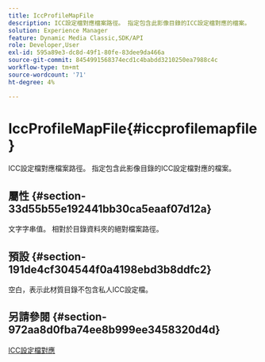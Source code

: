 ```yaml
---
title: IccProfileMapFile
description: ICC設定檔對應檔案路徑。 指定包含此影像目錄的ICC設定檔對應的檔案。
solution: Experience Manager
feature: Dynamic Media Classic,SDK/API
role: Developer,User
exl-id: 595a89e3-dc8d-49f1-80fe-83dee9da466a
source-git-commit: 8454991568374ecd1c4babdd3210250ea7988c4c
workflow-type: tm+mt
source-wordcount: '71'
ht-degree: 4%

---
```


# IccProfileMapFile{#iccprofilemapfile}

ICC設定檔對應檔案路徑。 指定包含此影像目錄的ICC設定檔對應的檔案。

## 屬性 {#section-33d55b55e192441bb30ca5eaaf07d12a}

文字字串值。 相對於目錄資料夾的絕對檔案路徑。

## 預設 {#section-191de4cf304544f0a4198ebd3b8ddfc2}

空白，表示此材質目錄不包含私人ICC設定檔。

## 另請參閱 {#section-972aa8d0fba74ee8b999ee3458320d4d}

[ICC設定檔對應](../../../../../ir-api/material-cat/image-rendering-api-ref/c-ir-material-catalog/c-ir-icc-profile-map-reference/c-ir-icc-profile-map-reference.md#concept-8c2a7d205b8544ccaa159f5b66710012)
